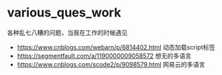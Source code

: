 # various_ques_work
各种乱七八糟的问题，当我在工作的时候遇见



* https://www.cnblogs.com/webarn/p/6814402.html 动态加载script标签
* https://segmentfault.com/a/1190000009058572  想无的多语言
* https://www.cnblogs.com/scode2/p/9098579.html 网易云的多语言
